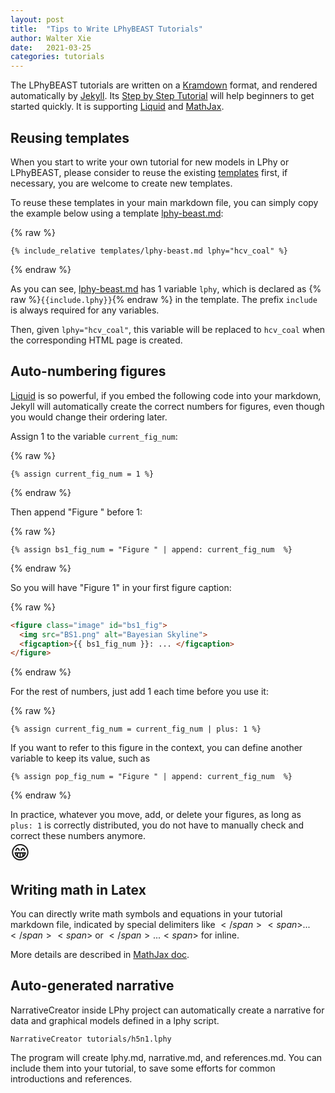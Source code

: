 ```yaml
---
layout: post
title:  "Tips to Write LPhyBEAST Tutorials"
author: Walter Xie
date:   2021-03-25
categories: tutorials
---
```


The LPhyBEAST tutorials are written on a [Kramdown](https://kramdown.gettalong.org/syntax.html) format,
and rendered automatically by [Jekyll](https://jekyllrb.com/docs/). 
Its [Step by Step Tutorial](https://jekyllrb.com/docs/step-by-step/01-setup/) 
will help beginners to get started quickly.
It is supporting [Liquid](https://shopify.github.io/liquid/basics/introduction/) 
and [MathJax](http://docs.mathjax.org/en/latest/input/tex/index.html).

## Reusing templates

When you start to write your own tutorial for new models in LPhy or LPhyBEAST, 
please consider to reuse the existing [templates](/templates) first, 
if necessary, you are welcome to create new templates.

To reuse these templates in your main markdown file, 
you can simply copy the example below using a template [lphy-beast.md](templates/lphy-beast.md):

{% raw %}
```
{% include_relative templates/lphy-beast.md lphy="hcv_coal" %}
```
{% endraw %}

As you can see, [lphy-beast.md](templates/lphy-beast.md) has 1 variable `lphy`, 
which is declared as {% raw %}`{{include.lphy}}`{% endraw %} in the template. 
The prefix `include` is always required for any variables.

Then, given `lphy="hcv_coal"`, this variable will be replaced to `hcv_coal` 
when the corresponding HTML page is created.


## Auto-numbering figures

[Liquid](https://shopify.github.io/liquid/basics/introduction/) is so powerful, 
if you embed the following code into your markdown, 
Jekyll will automatically create the correct numbers for figures, 
even though you would change their ordering later. 

Assign 1 to the variable `current_fig_num`:

{% raw %}
```
{% assign current_fig_num = 1 %} 
```
{% endraw %}

Then append "Figure " before 1:

{% raw %}
```
{% assign bs1_fig_num = "Figure " | append: current_fig_num  %}
```
{% endraw %}

So you will have "Figure 1" in your first figure caption:

{% raw %}
```html
<figure class="image" id="bs1_fig">
  <img src="BS1.png" alt="Bayesian Skyline">
  <figcaption>{{ bs1_fig_num }}: ... </figcaption>
</figure>
```
{% endraw %}

For the rest of numbers, just add 1 each time before you use it:

{% raw %}
```
{% assign current_fig_num = current_fig_num | plus: 1 %}
```

If you want to refer to this figure in the context, 
you can define another variable to keep its value, such as

```
{% assign pop_fig_num = "Figure " | append: current_fig_num  %}
```
{% endraw %}

In practice, whatever you move, add, or delete your figures, 
as long as `plus: 1` is correctly distributed, 
you do not have to manually check and correct these numbers anymore.    
<span style='font-size:30px;'>&#128513;</span>

## Writing math in Latex 

You can directly write math symbols and equations in your tutorial markdown file,
indicated by special delimiters like <span>$</span><span>$</span>...<span>$</span><span>$</span> 
or <span>$</span>...<span>$</span> for inline.

More details are described in [MathJax doc](http://docs.mathjax.org/en/latest/input/tex/index.html).
 

## Auto-generated narrative 

NarrativeCreator inside LPhy project can automatically create a narrative for data and graphical models 
defined in a lphy script.

```
NarrativeCreator tutorials/h5n1.lphy
```

The program will create lphy.md, narrative.md, and references.md. 
You can include them into your tutorial, 
to save some efforts for common introductions and references.

